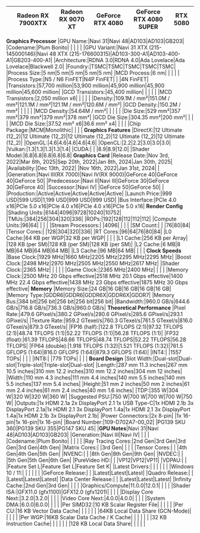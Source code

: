 | |Radeon RX 7900XTX|Radeon RX 9070 XT|GeForce RTX 4080|GeForce RTX 4080 SUPER|RTX 5080|
|:-|:-:|:-:|:-:|:-:|:-:|
**Graphics Processor**
|GPU Name:|Navi 31|Navi 48|AD103|AD103|GB203|
|Codename:|Plum Bonito| | | | |
|GPU Variant:|Navi 31 XTX (215-145000146)|Navi 48 XTX (215-176600315)|AD103-300-A1|AD103-400-A1|GB203-400-A1|
|Architecture:|RDNA 3.0|RDNA 4.0|Ada Lovelace|Ada Lovelace|Blackwell 2.0|
|Foundry:|TSMC|TSMC|TSMC|TSMC|TSMC|
|Process Size:|5 nm|5 nm|5 nm|5 nm|5 nm|
|MCD Process:|6 nm| | | | |
|Process Type:|N5 / N6 FinFET|N4P FinFET| | |4N FinFET|
|Transistors:|57,700 million|53,900 million|45,900 million|45,900 million|45,600 million|
|GCD Transistors:|45,400 million| | | | |
|MCD Transistors:|2,050 million x6| | | | |
|Density:|109.1M / mm²|151.0M / mm²|121.1M / mm²|121.1M / mm²|120.6M / mm²|
|GCD Density:|150.2M / mm²| | | | |
|MCD Density:|54.64M / mm²| | | | |
|Die Size:|529 mm²|357 mm²|379 mm²|379 mm²|378 mm²|
|GCD Die Size:|304.35 mm²|200 mm²| | | |
|MCD Die Size:|37.52 mm² x6|36.6 mm² x4| | | |
|Chip Package:|MCM|Monolithic| | | |
**Graphics Features**
|DirectX:|12 Ultimate (12_2)|12 Ultimate (12_2)|12 Ultimate (12_2)|12 Ultimate (12_2)|12 Ultimate (12_2)|
|OpenGL:|4.6|4.6|4.6|4.6|4.6|
|OpenCL:|2.2|2.2|3.0|3.0|3.0|
|Vulkan:|1.3|1.3|1.3|1.3|1.4|
|CUDA:| | |8.9|8.9|12.0|
|Shader Model:|6.8|6.8|6.8|6.8|6.8|
**Graphics Card**
|Release Date:|Nov 3rd, 2022|Mar 6th, 2025|Sep 20th, 2022|Jan 8th, 2024|Jan 30th, 2025|
|Availability:|Dec 13th, 2022| |Nov 16th, 2022|Jan 31st, 2024| |
|Generation:|Navi III(RX 7000)|Navi IV(RX 9000)|GeForce 40|GeForce 40|GeForce 50|
|Predecessor:|Navi II|Navi III|GeForce 30|GeForce 30|GeForce 40|
|Successor:|Navi IV| |GeForce 50|GeForce 50| |
|Production:|Active|Active|Active|Active|Active|
|Launch Price:|999 USD|599 USD|1,199 USD|999 USD|999 USD|
|Bus Interface:|PCIe 4.0 x16|PCIe 5.0 x16|PCIe 4.0 x16|PCIe 4.0 x16|PCIe 5.0 x16|
**Render Config**
|Shading Units:|6144|4096|9728|10240|10752|
|TMUs:|384|256|304|320|336|
|ROPs:|192|128|112|112|112|
|Compute Units:|96|64| | | |
|Stream Processors:| |4096| | | |
|SM Count:| | |76|80|84|
|Tensor Cores:| |128|304|320|336|
|RT Cores:|96|64|76|80|84|
|L0 Cache:|64 KB per WGP|32 KB per WGP| | | |
|L1 Cache:|256 KB per Array| |128 KB (per SM)|128 KB (per SM)|128 KB (per SM)|
|L2 Cache:|6 MB|8 MB|64 MB|64 MB|64 MB|
|L3 Cache:|96 MB|64 MB| | | |
**Clock Speeds**
|Base Clock:|1929 MHz|1660 MHz|2205 MHz|2295 MHz|2295 MHz|
|Boost Clock:|2498 MHz|2970 MHz|2505 MHz|2550 MHz|2617 MHz|
|Shader Clock:|2365 MHz| | | | |
|Game Clock:|2365 MHz|2400 MHz| | | |
|Memory Clock:|2500 MHz 20 Gbps effective|2518 MHz 20.1 Gbps effective|1400 MHz 22.4 Gbps effective|1438 MHz 23 Gbps effective|1875 MHz 30 Gbps effective|
**Memory**
|Memory Size:|24 GB|16 GB|16 GB|16 GB|16 GB|
|Memory Type:|GDDR6|GDDR6|GDDR6X|GDDR6X|GDDR7|
|Memory Bus:|384 bit|256 bit|256 bit|256 bit|256 bit|
|Bandwidth:|960.0 GB/s|644.6 GB/s|716.8 GB/s|736.3 GB/s|960.0 GB/s|
**Theoretical Performance**
|Pixel Rate:|479.6 GPixel/s|380.2 GPixel/s|280.6 GPixel/s|285.6 GPixel/s|293.1 GPixel/s|
|Texture Rate:|959.2 GTexel/s|760.3 GTexel/s|761.5 GTexel/s|816.0 GTexel/s|879.3 GTexel/s|
|FP16 (half):|122.8 TFLOPS (2:1)|97.32 TFLOPS (2:1)|48.74 TFLOPS (1:1)|52.22 TFLOPS (1:1)|56.28 TFLOPS (1:1)|
|FP32 (float):|61.39 TFLOPS|48.66 TFLOPS|48.74 TFLOPS|52.22 TFLOPS|56.28 TFLOPS|
|FP64 (double):|1.918 TFLOPS (1:32)|1.521 TFLOPS (1:32)|761.5 GFLOPS (1:64)|816.0 GFLOPS (1:64)|879.3 GFLOPS (1:64)|
|INT4:| |1557 TOPs| | | |
|INT8:| |779 TOPs| | | |
**Board Design**
|Slot Width:|Dual-slot|Dual-slot|Triple-slot|Triple-slot|Dual-slot|
|Length:|287 mm 11.3 inches|267 mm 10.5 inches|310 mm 12.2 inches|310 mm 12.2 inches|304 mm 12 inches|
|Width:|110 mm 4.3 inches|111 mm 4.4 inches|140 mm 5.5 inches|140 mm 5.5 inches|137 mm 5.4 inches|
|Height:|51 mm 2 inches|50 mm 2 inches|61 mm 2.4 inches|61 mm 2.4 inches|40 mm 1.6 inches|
|TDP:|355 W|304 W|320 W|320 W|360 W|
|Suggested PSU:|750 W|700 W|700 W|700 W|750 W|
|Outputs:|1x HDMI 2.1a 2x DisplayPort 2.1 1x USB Type-C|1x HDMI 2.1b 3x DisplayPort 2.1a|1x HDMI 2.1 3x DisplayPort 1.4a|1x HDMI 2.1 3x DisplayPort 1.4a|1x HDMI 2.1b 3x DisplayPort 2.1b|
|Power Connectors:|2x 8-pin| |1x 16-pin|1x 16-pin|1x 16-pin|
|Board Number:|109-D702A7-00_02| |PG139 SKU 360|PG139 SKU 355|PG147 SKU 45|
|**GPU Notes**|Navi 31|Navi 48|AD103|AD103|GB203|
|Generation:|Navi III|Navi IV| | | |
|Codename:|Plum Bonito| | | | |
|Ray Tracing Cores:|2nd Gen|3rd Gen|3rd Gen|3rd Gen|4th Gen|
|Matrix Cores:| |3rd Gen| | | |
|Tensor Cores:| | |4th Gen|4th Gen|5th Gen|
|NVENC:| | |8th Gen|8th Gen|9th Gen|
|NVDEC:| | |5th Gen|5th Gen|6th Gen|
|PureVideo HD:| | |VP12|VP12|VP11|
|VDPAU:| | |Feature Set L|Feature Set L|Feature Set K|
|Latest Drivers:| | | | | |
|Windows 10 / 11:| | | | | |
|GeForce Release:| | |Latest|Latest|Latest|
|Quadro Release:| | |Latest|Latest|Latest|
|Data Center Release:| | |Latest|Latest|Latest|
|Infinity Cache:|2nd Gen|3rd Gen| | | |
|Graphics/Compute|11.0.0|12.0.1| | | |
|Shader ISA:|GFX11.0 (gfx1100)|GFX12.0 (gfx1201)| | | |
|Display Core Next:|3.2.0|3.2.0| | | |
|Video Core Next:|4.0.0|4.0.0| | | |
|System DMA:|6.0.0|6.0.0| | | |
|Per SIMD32:|10 KB Scalar Register File| | | | |
|Per CU:|16 KB Vector Data Cache| | | | |
| |64KB Local Data Share (GCN-Mode)| | | | |
|Per WGP:|16KB Scalar Data Cache / K Cache| | | | |
| |32 KB Instruction Cache| | | | |
| |128 KB Local Data Share| | | | |
